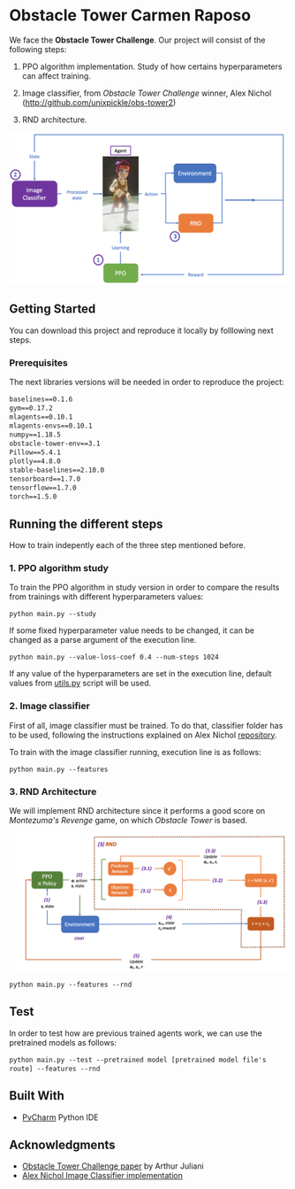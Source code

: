 # Obstacle Tower Carmen Raposo

We face the **Obstacle Tower Challenge**. Our project will consist of the following steps:

1. PPO algorithm implementation. Study of how certains hyperparameters can affect training.

2. Image classifier, from *Obstacle Tower Challenge* winner, Alex Nichol (http://github.com/unixpickle/obs-tower2)

3. RND architecture.

![image](https://github.com/CarmenRaposo/Obstacle_Tower_Carmen_Raposo/blob/master/General_Diagram.png?raw=true)


## Getting Started

You can download this project and reproduce it locally by folllowing next steps.


### Prerequisites

The next libraries versions will be needed in order to reproduce the project:

```
baselines==0.1.6 
gym==0.17.2 
mlagents==0.10.1 
mlagents-envs==0.10.1 
numpy==1.18.5 
obstacle-tower-env==3.1 
Pillow==5.4.1 
plotly==4.8.0 
stable-baselines==2.10.0 
tensorboard==1.7.0
tensorflow==1.7.0 
torch==1.5.0
```

## Running the different steps

How to train indepently each of the three step mentioned before.

### 1. PPO algorithm study

To train the PPO algorithm in study version in order to compare the results from trainings with different hyperparameters values:

```
python main.py --study
```

If some fixed hyperparameter value needs to be changed, it can be changed as a parse argument of the execution line.

```
python main.py --value-loss-coef 0.4 --num-steps 1024
```

If any value of the hyperparameters are set in the execution line, default values from [utils.py](utils.py) script will be used.

### 2. Image classifier

First of all, image classifier must be trained. To do that, classifier folder has to be used, following the instructions explained on Alex Nichol [repository](https://github.com/unixpickle/obs-tower2).

To train with the image classifier running, execution line is as follows:
```
python main.py --features
```

### 3. RND Architecture

We will implement RND architecture since it performs a good score on *Montezuma's Revenge* game, on which *Obstacle Tower* is based.

![image](https://github.com/CarmenRaposo/Obstacle_Tower_Carmen_Raposo/blob/master/RND_Diagram.png?raw=true)

```
python main.py --features --rnd
```


## Test

In order to test how are previous trained agents work, we can use the pretrained models as follows:

```
python main.py --test --pretrained model [pretrained model file's route] --features --rnd
```

## Built With

* [PyCharm](https://www.jetbrains.com/es-es/pycharm/) Python IDE


## Acknowledgments


* [Obstacle Tower Challenge paper](https://arxiv.org/pdf/1902.01378.pdf) by Arthur Juliani 
* [Alex Nichol Image Classifier implementation](https://github.com/unixpickle/obs-tower2) 
